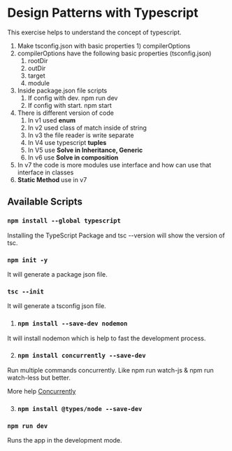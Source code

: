 # Design Patterns with Typescript

This exercise helps to understand the concept of typescript.

1. Make tsconfig.json with basic properties 1) compilerOptions
2. compilerOptions have the following basic properties (tsconfig.json)
   1. rootDir
   2. outDir
   3. target
   4. module
3. Inside package.json file scripts
   1. If config with dev. npm run dev
   2. If config with start. npm start
4. There is different version of code
   1. In v1 used <strong> enum </strong>
   2. In v2 used class of match inside of string
   3. In v3 the file reader is write separate
   4. In V4 use typescript <strong> tuples </strong>
   5. In V5 use <strong>Solve in Inheritance, Generic </strong>
   6. In v6 use <strong> Solve in composition </strong>
5. In v7 the code is more modules use interface and how can use that interface in classes
6. <strong> Static Method </strong> use in v7

## Available Scripts

### `npm install --global typescript`

Installing the TypeScript Package and tsc --version will show the version of tsc.

### `npm init -y`

It will generate a package json file.

### `tsc --init `

It will generate a tsconfig json file.

1. ### `npm install --save-dev nodemon`

It will install nodemon which is help to fast the development process.

2. ### `npm install concurrently --save-dev`

Run multiple commands concurrently. Like npm run watch-js & npm run watch-less but better.

More help [Concurrently](https://www.npmjs.com/package/concurrently)

3. ### `npm install @types/node --save-dev`

### `npm run dev`

Runs the app in the development mode.<br />
